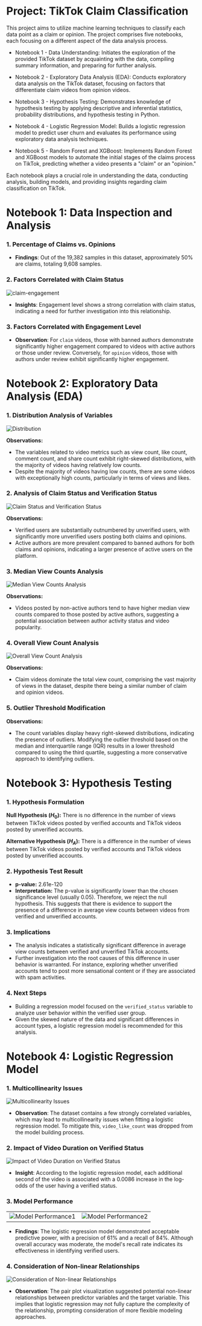 # Project: TikTok Claim Classification

This project aims to utilize machine learning techniques to classify each data point as a claim or opinion. The project comprises five notebooks, each focusing on a different aspect of the data analysis process.

- Notebook 1 - Data Understanding: Initiates the exploration of the provided TikTok dataset by acquainting with the data, compiling summary information, and preparing for further analysis.

- Notebook 2 - Exploratory Data Analysis (EDA): Conducts exploratory data analysis on the TikTok dataset, focusing on factors that differentiate claim videos from opinion videos.

- Notebook 3 - Hypothesis Testing: Demonstrates knowledge of hypothesis testing by applying descriptive and inferential statistics, probability distributions, and hypothesis testing in Python.

- Notebook 4 - Logistic Regression Model: Builds a logistic regression model to predict user churn and evaluates its performance using exploratory data analysis techniques.

- Notebook 5 - Random Forest and XGBoost: Implements Random Forest and XGBoost models to automate the initial stages of the claims process on TikTok, predicting whether a video presents a "claim" or an "opinion."

Each notebook plays a crucial role in understanding the data, conducting analysis, building models, and providing insights regarding claim classification on TikTok.

# Notebook 1: Data Inspection and Analysis

### 1. Percentage of Claims vs. Opinions
- **Findings**: Out of the 19,382 samples in this dataset, approximately 50% are claims, totaling 9,608 samples.

### 2. Factors Correlated with Claim Status
![claim-engagement](images/1.png)
- **Insights**: Engagement level shows a strong correlation with claim status, indicating a need for further investigation into this relationship.

### 3. Factors Correlated with Engagement Level
- **Observation**: For `claim` videos, those with banned authors demonstrate significantly higher engagement compared to videos with active authors or those under review. Conversely, for `opinion` videos, those with authors under review exhibit significantly higher engagement.


# Notebook 2: Exploratory Data Analysis (EDA)

### 1. Distribution Analysis of Variables
![Distribution](images/2.png)

**Observations:** 
- The variables related to video metrics such as view count, like count, comment count, and share count exhibit right-skewed distributions, with the majority of videos having relatively low counts.
- Despite the majority of videos having low counts, there are some videos with exceptionally high counts, particularly in terms of views and likes.

### 2. Analysis of Claim Status and Verification Status
![Claim Status and Verification Status](images/3.png)

**Observations:** 
- Verified users are substantially outnumbered by unverified users, with significantly more unverified users posting both claims and opinions.
- Active authors are more prevalent compared to banned authors for both claims and opinions, indicating a larger presence of active users on the platform.

### 3. Median View Counts Analysis
![Median View Counts Analysis](images/4.png)

**Observations:** 
- Videos posted by non-active authors tend to have higher median view counts compared to those posted by active authors, suggesting a potential association between author activity status and video popularity.

### 4. Overall View Count Analysis
![Overall View Count Analysis](images/5.png)

**Observations:** 
- Claim videos dominate the total view count, comprising the vast majority of views in the dataset, despite there being a similar number of claim and opinion videos.

### 5. Outlier Threshold Modification
**Observations:** 
- The count variables display heavy right-skewed distributions, indicating the presence of outliers. Modifying the outlier threshold based on the median and interquartile range (IQR) results in a lower threshold compared to using the third quartile, suggesting a more conservative approach to identifying outliers.


# Notebook 3: Hypothesis Testing

### 1. Hypothesis Formulation

**Null Hypothesis ($H_0$):** There is no difference in the number of views between TikTok videos posted by verified accounts and TikTok videos posted by unverified accounts.

**Alternative Hypothesis ($H_A$):** There is a difference in the number of views between TikTok videos posted by verified accounts and TikTok videos posted by unverified accounts.

### 2. Hypothesis Test Result

- **p-value:** 2.61e-120
- **Interpretation:** The p-value is significantly lower than the chosen significance level (usually 0.05). Therefore, we reject the null hypothesis. This suggests that there is evidence to support the presence of a difference in average view counts between videos from verified and unverified accounts.

### 3. Implications

- The analysis indicates a statistically significant difference in average view counts between verified and unverified TikTok accounts.
- Further investigation into the root causes of this difference in user behavior is warranted. For instance, exploring whether unverified accounts tend to post more sensational content or if they are associated with spam activities.
  
### 4. Next Steps

- Building a regression model focused on the `verified_status` variable to analyze user behavior within the verified user group.
- Given the skewed nature of the data and significant differences in account types, a logistic regression model is recommended for this analysis.


# Notebook 4: Logistic Regression Model

### 1. Multicollinearity Issues
![Multicollinearity Issues](images/6.png)

- **Observation**: The dataset contains a few strongly correlated variables, which may lead to multicollinearity issues when fitting a logistic regression model. To mitigate this, `video_like_count` was dropped from the model building process.

### 2. Impact of Video Duration on Verified Status
![Impact of Video Duration on Verified Status](images/7.png)

- **Insight**: According to the logistic regression model, each additional second of the video is associated with a 0.0086 increase in the log-odds of the user having a verified status.

### 3. Model Performance
<table>
  <tr>
    <td><img src="images/8.png" alt="Model Performance1"></td>
    <td><img src="images/9.png" alt="Model Performance2"></td>
  </tr>
</table>


- **Findings**: The logistic regression model demonstrated acceptable predictive power, with a precision of 61% and a recall of 84%. Although overall accuracy was moderate, the model's recall rate indicates its effectiveness in identifying verified users.

### 4. Consideration of Non-linear Relationships
![Consideration of Non-linear Relationships](images/10.png)

- **Observation**: The pair plot visualization suggested potential non-linear relationships between predictor variables and the target variable. This implies that logistic regression may not fully capture the complexity of the relationship, prompting consideration of more flexible modeling approaches.

  
